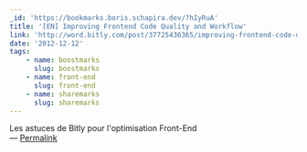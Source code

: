 ```yaml
---
_id: 'https://bookmarks.boris.schapira.dev/?hIyRuA'
title: '[EN] Improving Frontend Code Quality and Workflow'
link: 'http://word.bitly.com/post/37725436365/improving-frontend-code-quality'
date: '2012-12-12'
tags:
    - name: boostmarks
      slug: boostmarks
    - name: front-end
      slug: front-end
    - name: sharemarks
      slug: sharemarks
---
```


Les astuces de Bitly pour l'optimisation Front-End <br>&#8212;
<a href="https://bookmarks.boris.schapira.dev/?hIyRuA" title="Permalink">Permalink</a>
